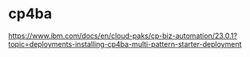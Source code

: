 # cp4ba

https://www.ibm.com/docs/en/cloud-paks/cp-biz-automation/23.0.1?topic=deployments-installing-cp4ba-multi-pattern-starter-deployment
